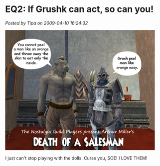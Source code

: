 # EQ2: If Grushk can act, so can you!

*Posted by Tipa on 2009-04-10 16:24:32*

![deathsalesman](../uploads/2009/04/deathsalesman.jpg "deathsalesman")

I just can't stop playing with the dolls. Curse you, SOE! I LOVE THEM!


